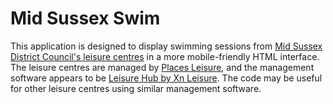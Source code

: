 # Mid Sussex Swim

This application is designed to display swimming sessions from [Mid Sussex District Council's leisure centres](https://www.midsussex.gov.uk/leisure-sport/leisure-centres-and-conferencing/) in a more mobile-friendly HTML interface. The leisure centres are managed by [Places Leisure](https://www.placesleisure.org/), and the management software appears to be [Leisure Hub by Xn Leisure](https://www.xnleisure.com/what-we-do/self-service-solutions/leisure-hub--joining-and-bookings). The code may be useful for other leisure centres using similar management software.
